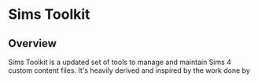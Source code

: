 # Sims Toolkit

## Overview
Sims Toolkit is a updated set of tools to manage and maintain Sims 4 custom content files. It's heavily derived and inspired by the work done by 
